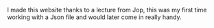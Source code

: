 I made this website thanks to a lecture from Jop, this was my first time working with a Json file and would later come in really handy.
